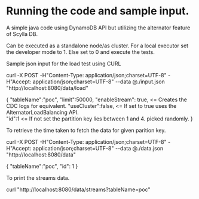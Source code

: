 # Running the code and sample input.

A simple java code using DynamoDB API but utilizing the alternator feature of Scylla DB.

Can be executed as a standalone node/as cluster.
For a local executor set the developer mode to 1. Else set to 0 and execute the tests. 

Sample json input for the load test using CURL 

curl -X POST  -H"Content-Type: application/json;charset=UTF-8" -H"Accept: application/json;charset=UTF-8"  --data @./input.json "http://localhost:8080/data/load"

{
"tableName":"poc",
"limit":50000, 
"enableStream": true, <= Creates the CDC logs for equivalent.
"useCluster":false, <= If set to true uses the AlternatorLoadBalancing API.              
"id":1 <= If not set the partition key lies between 1 and 4. picked randomly.
}


To retrieve the time taken to fetch the data for given parition key.

curl -X POST  -H"Content-Type: application/json;charset=UTF-8" -H"Accept: application/json;charset=UTF-8"  --data @./data.json "http://localhost:8080/data"

{
"tableName":"poc",
 "id": 1
}

To print the streams data. 

curl  "http://localhost:8080/data/streams?tableName=poc" 


